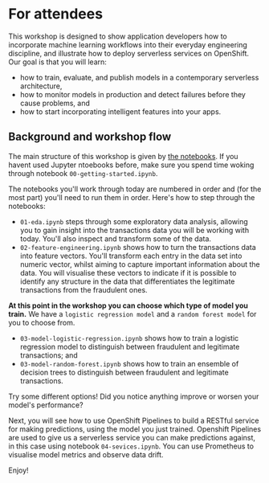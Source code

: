 # For attendees

This workshop is designed to show application developers how to incorporate machine learning workflows into their everyday engineering discipline, and illustrate how to deploy serverless services on OpenShift. Our goal is that you will learn:

 - how to train, evaluate, and publish models in a contemporary serverless architecture,
 - how to monitor models in production and detect failures before they cause problems, and
 - how to start incorporating intelligent features into your apps.
 
 
## Background and workshop flow

The main structure of this workshop is given by [the notebooks](../source). If you havent used Jupyter ntoebooks before, make sure you spend time woking through notebook `00-getting-started.ipynb`. 

The notebooks you'll work through today are numbered in order and (for the most part) you'll need to run them in order. Here's how to step through the notebooks:

- `01-eda.ipynb` steps through some exploratory data analysis, allowing you to gain insight into the transactions data you will be working with today. You'll also inspect and transform some of the data.
- `02-feature-engineering.ipynb` shows how to turn the transactions data into feature vectors. You'll transform each entry in the data set into numeric vector, whilst aiming to capture important information about the data. You will visualise these vectors to indicate if it is possible to identify any structure in the data that differentiates the legitimate transactions from the fraudulent ones.

**At this point in the workshop you can choose which type of model you train.** 
We have a `logistic regression model` and a `random forest model` for you to choose from. 

- `03-model-logistic-regression.ipynb` shows how to train a logistic regression model to distinguish between fraudulent and legitimate transactions; and
- `03-model-random-forest.ipynb` shows how to train an ensemble of decision trees to distinguish between fraudulent and legitimate transactions.

Try some different options! Did you notice anything improve or worsen your model's performance?

Next, you will see how to use OpenShift Pipelines to build a RESTful service for making predictions, using the model you just trained. Openshift Pipelines are used to give us a serverless service you can make predictions against, in this case using notebook `04-sevices.ipynb`. You can use Prometheus to visualise model metrics and observe data drift.

Enjoy!
